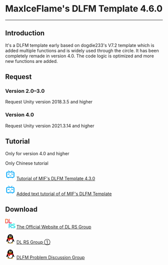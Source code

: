 # MaxIceFlame's DLFM Template 4.6.0
*****
## Introduction
It's a DLFM template early based on dogdie233's V7.2 template which is added multiple functions and is widely used
through the circle. It has been completely remade in version 4.0. The code logic is optimized and more new functions
are added.

## Request
### Version 2.0–3.0
Request Unity version 2018.3.5 and higher

### Version 4.0
Request Unity version 2021.3.14 and higher

## Tutorial
Only for version 4.0 and higher

Only Chinese tutorial

![bili](img/bilibili.png) [Tutorial of MIF's DLFM Template 4.3.0](https://www.bilibili.com/video/BV1AN411q7wZ "BiliBili")

![bili](img/bilibili.png) [Added text tutorial of of MIF's DLFM Template](https://www.bilibili.com/read/readlist/rl832655 "BiliBili")

## Download
![dlrs](img/dlrs.png) [The Official Website of DL RS Group](https://chinadlrs.com/app/?id=41 "The Official Website of DL RS Group")

![qq](img/qq.png) [DL RS Group ①](https://qm.qq.com/q/m6TkPE9AfS "QQ")

![qq](img/qq.png) [DLFM Problem Discussion Group](https://qm.qq.com/q/LuOHYyKV6U "QQ")